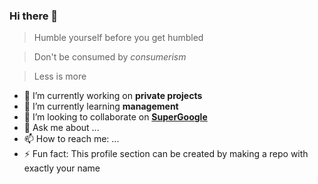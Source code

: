 ### Hi there 👋

> Humble yourself before you get humbled

> Don't be consumed by *consumerism*

> Less is more
 
- 🔭 I’m currently working on **private projects**
- 🌱 I’m currently learning **management**
- 👯 I’m looking to collaborate on **[SuperGoogle](https://github.com/FarisHijazi/SuperGoogle)**
- 💬 Ask me about ...
- 📫 How to reach me: ...
- ⚡ Fun fact: This profile section can be created by making a repo with exactly your name
